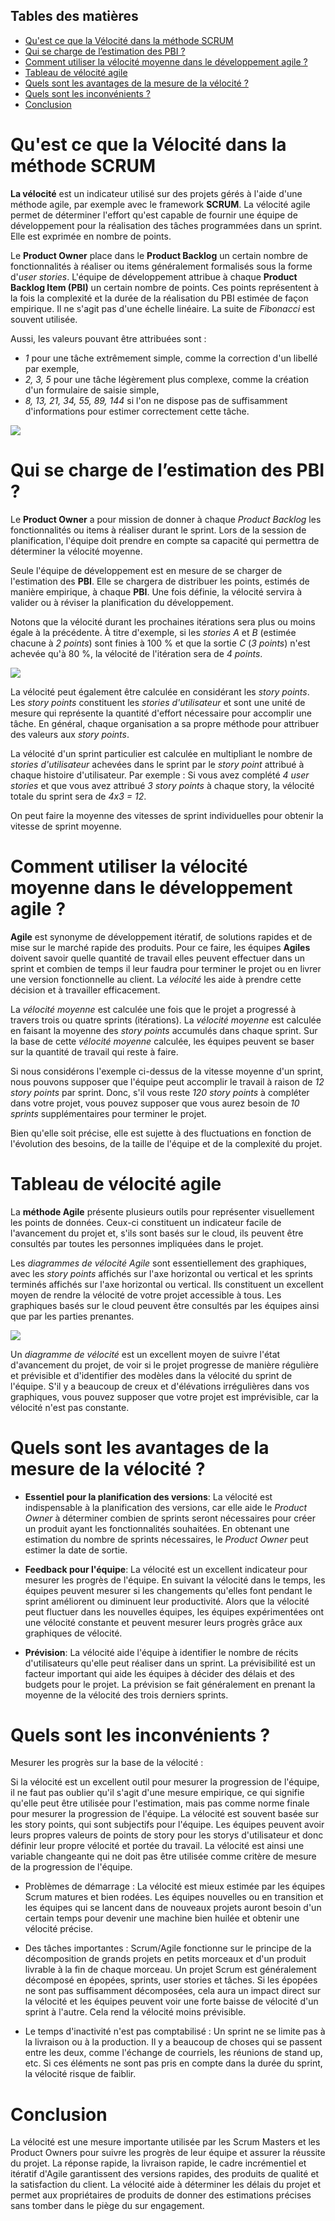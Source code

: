 ## Tables des matières

- [Qu'est ce que la Vélocité dans la méthode SCRUM](#quest-ce-que-la-vélocité-dans-la-méthode-scrum)
- [Qui se charge de l’estimation des PBI ?](#qui-se-charge-de-lestimation-des-pbi-)
- [Comment utiliser la vélocité moyenne dans le développement agile ?](#comment-utiliser-la-vélocité-moyenne-dans-le-développement-agile-)
- [Tableau de vélocité agile](#tableau-de-vélocité-agile)
- [Quels sont les avantages de la mesure de la vélocité ?](#quels-sont-les-avantages-de-la-mesure-de-la-vélocité-)
- [Quels sont les inconvénients ?](#quels-sont-les-inconvénients-)
- [Conclusion](#conclusion)

# Qu'est ce que la Vélocité dans la méthode SCRUM

**La vélocité** est un indicateur utilisé sur des projets gérés à l'aide d'une méthode agile, par exemple avec le framework **SCRUM**. La vélocité agile permet de déterminer l'effort qu'est capable de fournir une équipe de développement pour la réalisation des tâches programmées dans un sprint. Elle est exprimée en nombre de points.

Le **Product Owner** place dans le **Product Backlog** un certain nombre de fonctionnalités à réaliser ou items généralement formalisés sous la forme d'*user stories*. L'équipe de développement attribue à chaque **Product Backlog Item (PBI)** un certain nombre de points. Ces points représentent à la fois la complexité et la durée de la réalisation du PBI estimée de façon empirique. Il ne s'agit pas d'une échelle linéaire. La suite de *Fibonacci* est souvent utilisée.

Aussi, les valeurs pouvant être attribuées sont :

- *1* pour une tâche extrêmement simple, comme la correction d'un libellé par exemple,
- *2, 3, 5* pour une tâche légèrement plus complexe, comme la création d'un formulaire de saisie simple,
- *8, 13, 21, 34, 55, 89, 144* si l'on ne dispose pas de suffisamment d'informations pour estimer correctement cette tâche.

![](./assets/what-is-velocity.png)

# Qui se charge de l’estimation des PBI ?

Le **Product Owner** a pour mission de donner à chaque *Product Backlog* les fonctionnalités ou items à réaliser durant le sprint. Lors de la session de planification, l'équipe doit prendre en compte sa capacité qui permettra de déterminer la vélocité moyenne.

Seule l'équipe de développement est en mesure de se charger de l'estimation des **PBI**. Elle se chargera de distribuer les points, estimés de manière empirique, à chaque **PBI**. Une fois définie, la vélocité servira à valider ou à réviser la planification du développement.

Notons que la vélocité durant les prochaines itérations sera plus ou moins égale à la précédente. À titre d'exemple, si les *stories A* et *B* (estimée chacune à *2 points*) sont finies à 100 % et que la sortie *C* (*3 points*) n'est achevée qu'à 80 %, la vélocité de l'itération sera de *4 points*.

![](./assets/what-is-velocity-2.png)

La vélocité peut également être calculée en considérant les *story points*. Les *story points* constituent les *stories d'utilisateur* et sont une unité de mesure qui représente la quantité d'effort nécessaire pour accomplir une tâche. En général, chaque organisation a sa propre méthode pour attribuer des valeurs aux *story points*.

La vélocité d'un sprint particulier est calculée en multipliant le nombre de *stories d'utilisateur* achevées dans le sprint par le *story point* attribué à chaque histoire d'utilisateur. Par exemple : Si vous avez complété *4 user stories* et que vous avez attribué *3 story points* à chaque story, la vélocité totale du sprint sera de *4x3 = 12*.

On peut faire la moyenne des vitesses de sprint individuelles pour obtenir la vitesse de sprint moyenne.

# Comment utiliser la vélocité moyenne dans le développement agile ?

**Agile** est synonyme de développement itératif, de solutions rapides et de mise sur le marché rapide des produits. Pour ce faire, les équipes **Agiles** doivent savoir quelle quantité de travail elles peuvent effectuer dans un sprint et combien de temps il leur faudra pour terminer le projet ou en livrer une version fonctionnelle au client. La *vélocité* les aide à prendre cette décision et à travailler efficacement.

La *vélocité moyenne* est calculée une fois que le projet a progressé à travers trois ou quatre sprints (itérations). La *vélocité moyenne* est calculée en faisant la moyenne des *story points* accumulés dans chaque sprint. Sur la base de cette *vélocité moyenne* calculée, les équipes peuvent se baser sur la quantité de travail qui reste à faire.

Si nous considérons l'exemple ci-dessus de la vitesse moyenne d'un sprint, nous pouvons supposer que l'équipe peut accomplir le travail à raison de *12 story points* par sprint. Donc, s'il vous reste *120 story points* à compléter dans votre projet, vous pouvez supposer que vous aurez besoin de *10 sprints* supplémentaires pour terminer le projet.

Bien qu'elle soit précise, elle est sujette à des fluctuations en fonction de l'évolution des besoins, de la taille de l'équipe et de la complexité du projet.

# Tableau de vélocité agile

La **méthode Agile** présente plusieurs outils pour représenter visuellement les points de données. Ceux-ci constituent un indicateur facile de l'avancement du projet et, s'ils sont basés sur le cloud, ils peuvent être consultés par toutes les personnes impliquées dans le projet.

Les *diagrammes de vélocité Agile* sont essentiellement des graphiques, avec les *story points* affichés sur l'axe horizontal ou vertical et les sprints terminés affichés sur l'axe horizontal ou vertical. Ils constituent un excellent moyen de rendre la vélocité de votre projet accessible à tous. Les graphiques basés sur le cloud peuvent être consultés par les équipes ainsi que par les parties prenantes.

![](./assets/chart.jpg)

Un *diagramme de vélocité* est un excellent moyen de suivre l'état d'avancement du projet, de voir si le projet progresse de manière régulière et prévisible et d'identifier des modèles dans la vélocité du sprint de l'équipe. S'il y a beaucoup de creux et d'élévations irrégulières dans vos graphiques, vous pouvez supposer que votre projet est imprévisible, car la vélocité n'est pas constante.

# Quels sont les avantages de la mesure de la vélocité ?

- **Essentiel pour la planification des versions**:
  La vélocité est indispensable à la planification des versions, car elle aide le *Product Owner* à déterminer combien de sprints seront nécessaires pour créer un produit ayant les fonctionnalités souhaitées. En obtenant une estimation du nombre de sprints nécessaires, le *Product Owner* peut estimer la date de sortie.

- **Feedback pour l'équipe**:
  La vélocité est un excellent indicateur pour mesurer les progrès de l'équipe. En suivant la vélocité dans le temps, les équipes peuvent mesurer si les changements qu'elles font pendant le sprint améliorent ou diminuent leur productivité. Alors que la vélocité peut fluctuer dans les nouvelles équipes, les équipes expérimentées ont une vélocité constante et peuvent mesurer leurs progrès grâce aux graphiques de vélocité.

- **Prévision**:
  La vélocité aide l'équipe à identifier le nombre de récits d'utilisateurs qu'elle peut réaliser dans un sprint. La prévisibilité est un facteur important qui aide les équipes à décider des délais et des budgets pour le projet. La prévision se fait généralement en prenant la moyenne de la vélocité des trois derniers sprints.

# Quels sont les inconvénients ?

Mesurer les progrès sur la base de la vélocité :

Si la vélocité est un excellent outil pour mesurer la progression de l'équipe, il ne faut pas oublier qu'il s'agit d'une mesure empirique, ce qui signifie qu'elle peut être utilisée pour l'estimation, mais pas comme norme finale pour mesurer la progression de l'équipe. La vélocité est souvent basée sur les story points, qui sont subjectifs pour l'équipe. Les équipes peuvent avoir leurs propres valeurs de points de story pour les storys d'utilisateur et donc définir leur propre vélocité et portée du travail. La vélocité est ainsi une variable changeante qui ne doit pas être utilisée comme critère de mesure de la progression de l'équipe.

- Problèmes de démarrage :
  La vélocité est mieux estimée par les équipes Scrum matures et bien rodées. Les équipes nouvelles ou en transition et les équipes qui se lancent dans de nouveaux projets auront besoin d'un certain temps pour devenir une machine bien huilée et obtenir une vélocité précise.

- Des tâches importantes :
  Scrum/Agile fonctionne sur le principe de la décomposition de grands projets en 
  petits morceaux et d'un produit livrable à la fin de chaque morceau. Un projet Scrum est généralement décomposé en épopées, sprints, user stories et tâches. Si les épopées ne sont pas suffisamment décomposées, cela aura un impact direct sur la vélocité et les équipes peuvent voir une forte baisse de vélocité d'un sprint à l'autre. Cela rend la vélocité moins prévisible.

- Le temps d'inactivité n'est pas comptabilisé :
  Un sprint ne se limite pas à la livraison ou à la production. Il y a beaucoup de choses qui se passent entre les deux, comme l'échange de courriels, les réunions de stand up, etc. Si ces éléments ne sont pas pris en compte dans la durée du sprint, la vélocité risque de faiblir.

# Conclusion

La vélocité est une mesure importante utilisée par les Scrum Masters et les Product Owners pour suivre les progrès de leur équipe et assurer la réussite du projet. La réponse rapide, la livraison rapide, le cadre incrémentiel et itératif d'Agile garantissent des versions rapides, des produits de qualité et la satisfaction du client.
La vélocité aide à déterminer les délais du projet et permet aux propriétaires de produits de donner des estimations précises sans tomber dans le piège du sur engagement.